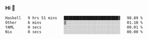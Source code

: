 ### Hi 👋

<!--START_SECTION:waka-->

```txt
Haskell   9 hrs 51 mins   ████████████████████████▓   98.89 %
Other     6 mins          ▒░░░░░░░░░░░░░░░░░░░░░░░░   01.10 %
YAML      0 secs          ░░░░░░░░░░░░░░░░░░░░░░░░░   00.01 %
Nix       0 secs          ░░░░░░░░░░░░░░░░░░░░░░░░░   00.00 %
```

<!--END_SECTION:waka-->
